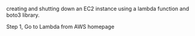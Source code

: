 creating and shutting down an EC2 instance using a lambda function and boto3 library.

Step 1, Go to Lambda from AWS homepage


